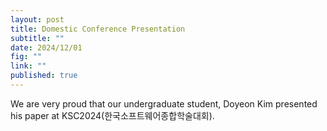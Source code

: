 ```yaml
---
layout: post
title: Domestic Conference Presentation
subtitle: ""
date: 2024/12/01
fig: ""
link: ""
published: true
---
```


We are very proud that our undergraduate student, Doyeon Kim presented his paper at KSC2024(한국소프트웨어종합학술대회).
